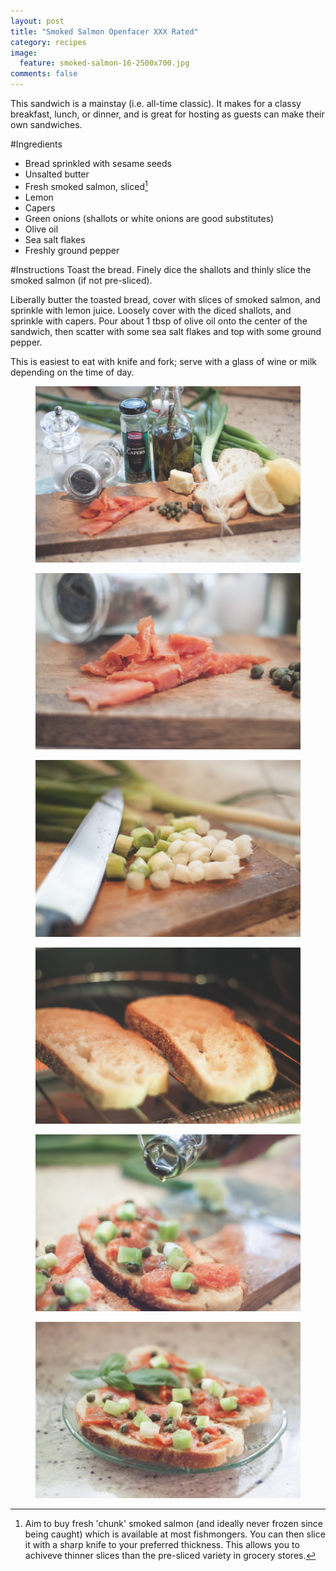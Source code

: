 ```yaml
---
layout: post
title: "Smoked Salmon Openfacer XXX Rated"
category: recipes
image:
  feature: smoked-salmon-16-2500x700.jpg
comments: false  
---
```


This sandwich is a mainstay (i.e. all-time classic). It makes for a classy breakfast, lunch, or dinner, and is great for hosting as guests can make their own sandwiches. 

#Ingredients

* Bread sprinkled with sesame seeds
* Unsalted butter
* Fresh smoked salmon, sliced[^1]
* Lemon
* Capers
* Green onions (shallots or white onions are good substitutes)
* Olive oil
* Sea salt flakes
* Freshly ground pepper

#Instructions
Toast the bread. Finely dice the shallots and thinly slice the smoked salmon (if not pre-sliced). 

Liberally butter the toasted bread, cover with slices of smoked salmon, and sprinkle with lemon juice. Loosely cover with the diced shallots, and sprinkle with capers. Pour about 1 tbsp of olive oil onto the center of the sandwich, then scatter with some sea salt flakes and top with some ground pepper. 

This is easiest to eat with knife and fork; serve with a glass of wine or milk depending on the time of day. 

[^1]: Aim to buy fresh 'chunk' smoked salmon (and ideally never frozen since being caught) which is available at most fishmongers. You can then slice it with a sharp knife to your preferred thickness. This allows you to achiveve thinner slices than the pre-sliced variety in grocery stores. 

<figure>
	<a href="http://openfacers.com/images/smoked-salmon-9.jpg"><img src="/images/smoked-salmon-9.jpg"></a>
</figure>

<figure>
	<a href="http://openfacers.com/images/smoked-salmon-1.jpg"><img src="/images/smoked-salmon-1.jpg"></a>
</figure>

<figure>
	<a href="http://openfacers.com/images/smoked-salmon-7.jpg"><img src="/images/smoked-salmon-7.jpg"></a>
</figure>

<figure>
	<a href="http://openfacers.com/images/smoked-salmon-8.jpg"><img src="/images/smoked-salmon-8.jpg"></a>
</figure>

<figure>
	<a href="http://openfacers.com/images/smoked-salmon-15.jpg"><img src="/images/smoked-salmon-15.jpg"></a>
</figure>

<figure>
	<a href="http://openfacers.com/images/smoked-salmon-16.jpg"><img src="/images/smoked-salmon-16.jpg"></a>
</figure>

